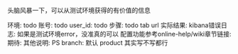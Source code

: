 头脑风暴一下，可以从测试环境获得的有价值的信息

环境: todo
账号: todo
user_id: todo
步骤: todo tab url
实际结果: 
kibana错误日志: 如果是测试环境error，没准真的可以
配置功能参考online-help/wiki章节链接:
期待:
其他说明:
PS branch: 默认 product 其实写不写都行
